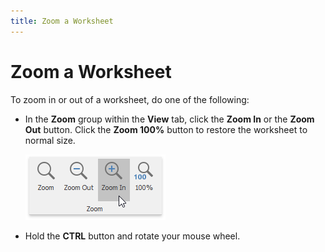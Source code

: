 ```yaml
---
title: Zoom a Worksheet
---
```

# Zoom a Worksheet
To zoom in or out of a worksheet, do one of the following:
* In the **Zoom** group within the **View** tab, click the **Zoom In** or the **Zoom Out** button. Click the **Zoom 100%** button to restore the worksheet to normal size.
	
	![ZoomGroup.png](../../../images/Img21166.png)
* Hold the **CTRL** button and rotate your mouse wheel.